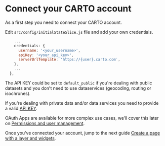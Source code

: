 
# Connect your CARTO account

As a first step you need to connect your CARTO account.

Edit `src/config/initialStateSlice.js` file and add your own credentials.

```javascript
    ...
    credentials: {
      username: '<your_username>',
      apiKey: '<your_api_key>',
      serverUrlTemplate: 'https://{user}.carto.com',
    },
    ...
  },
```

The API KEY could be set to `default_public` if you're dealing with public datasets and you don't need to use dataservices (geocoding, routing or isochrones).

If you're dealing with private data and/or data services you need to provide a valid [API KEY](https://carto.com/developers/auth-api/guides/CARTO-Authorization/).

OAuth Apps are available for more complex use cases, we'll cover this later on [Permissions and user management](docs/guides/04_permissions_user_management.md).

Once you've connected your account, jump to the next guide [Create a page with a layer and widgets](docs/guides/02_page_layer_widgets.md).
